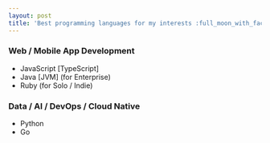 ```yaml
---
layout: post
title: 'Best programming languages for my interests :full_moon_with_face:'
---
```


### Web / Mobile App Development
- JavaScript [TypeScript]
- Java [JVM] (for Enterprise)
- Ruby (for Solo / Indie)


### Data / AI / DevOps / Cloud Native
- Python
- Go
